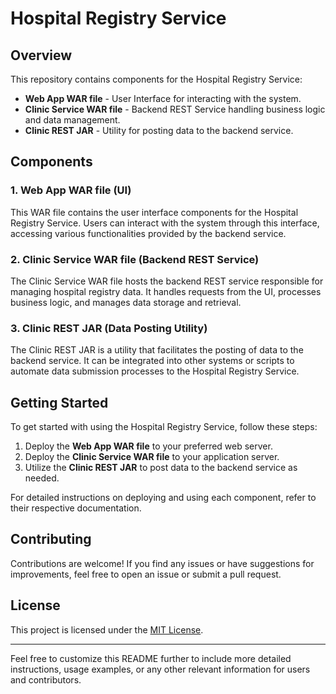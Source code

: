 # Hospital Registry Service

## Overview

This repository contains components for the Hospital Registry Service:

- **Web App WAR file** - User Interface for interacting with the system.
- **Clinic Service WAR file** - Backend REST Service handling business logic and data management.
- **Clinic REST JAR** - Utility for posting data to the backend service.

## Components

### 1. Web App WAR file (UI)

This WAR file contains the user interface components for the Hospital Registry Service. Users can interact with the system through this interface, accessing various functionalities provided by the backend service.

### 2. Clinic Service WAR file (Backend REST Service)

The Clinic Service WAR file hosts the backend REST service responsible for managing hospital registry data. It handles requests from the UI, processes business logic, and manages data storage and retrieval.

### 3. Clinic REST JAR (Data Posting Utility)

The Clinic REST JAR is a utility that facilitates the posting of data to the backend service. It can be integrated into other systems or scripts to automate data submission processes to the Hospital Registry Service.

## Getting Started

To get started with using the Hospital Registry Service, follow these steps:

1. Deploy the **Web App WAR file** to your preferred web server.
2. Deploy the **Clinic Service WAR file** to your application server.
3. Utilize the **Clinic REST JAR** to post data to the backend service as needed.

For detailed instructions on deploying and using each component, refer to their respective documentation.

## Contributing

Contributions are welcome! If you find any issues or have suggestions for improvements, feel free to open an issue or submit a pull request.

## License

This project is licensed under the [MIT License](LICENSE).

---

Feel free to customize this README further to include more detailed instructions, usage examples, or any other relevant information for users and contributors.
